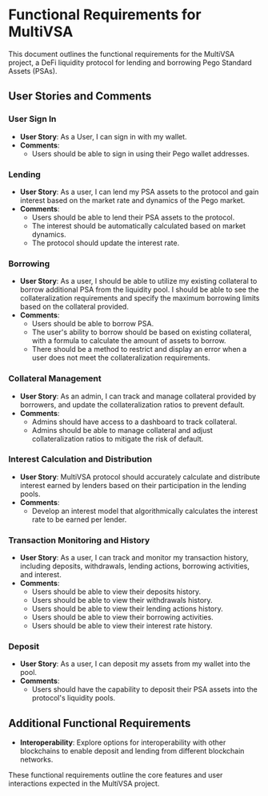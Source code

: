# Functional Requirements for MultiVSA

This document outlines the functional requirements for the MultiVSA project, a DeFi liquidity protocol for lending and borrowing Pego Standard Assets (PSAs).

## User Stories and Comments

### User Sign In

- **User Story**: As a User, I can sign in with my wallet.
- **Comments**:
  - Users should be able to sign in using their Pego wallet addresses.

### Lending

- **User Story**: As a user, I can lend my PSA assets to the protocol and gain interest based on the market rate and dynamics of the Pego market.
- **Comments**:
  - Users should be able to lend their PSA assets to the protocol.
  - The interest should be automatically calculated based on market dynamics.
  - The protocol should update the interest rate.

### Borrowing

- **User Story**: As a user, I should be able to utilize my existing collateral to borrow additional PSA from the liquidity pool. I should be able to see the collateralization requirements and specify the maximum borrowing limits based on the collateral provided.
- **Comments**:
  - Users should be able to borrow PSA.
  - The user's ability to borrow should be based on existing collateral, with a formula to calculate the amount of assets to borrow.
  - There should be a method to restrict and display an error when a user does not meet the collateralization requirements.

### Collateral Management

- **User Story**: As an admin, I can track and manage collateral provided by borrowers, and update the collateralization ratios to prevent default.
- **Comments**:
  - Admins should have access to a dashboard to track collateral.
  - Admins should be able to manage collateral and adjust collateralization ratios to mitigate the risk of default.

### Interest Calculation and Distribution

- **User Story**: MultiVSA protocol should accurately calculate and distribute interest earned by lenders based on their participation in the lending pools.
- **Comments**:
  - Develop an interest model that algorithmically calculates the interest rate to be earned per lender.

### Transaction Monitoring and History

- **User Story**: As a user, I can track and monitor my transaction history, including deposits, withdrawals, lending actions, borrowing activities, and interest.
- **Comments**:
  - Users should be able to view their deposits history.
  - Users should be able to view their withdrawals history.
  - Users should be able to view their lending actions history.
  - Users should be able to view their borrowing activities.
  - Users should be able to view their interest rate history.

### Deposit

- **User Story**: As a user, I can deposit my assets from my wallet into the pool.
- **Comments**:
  - Users should have the capability to deposit their PSA assets into the protocol's liquidity pools.

## Additional Functional Requirements

- **Interoperability**: Explore options for interoperability with other blockchains to enable deposit and lending from different blockchain networks.

These functional requirements outline the core features and user interactions expected in the MultiVSA project.
